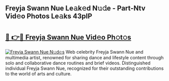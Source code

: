 ## Freyja Swann Nue Le𝚊k𝚎d N𝚞𝚍e - Part-Ntv Vid𝚎o Photos Le𝚊ks 43pIP

# <h2><a href="http://fb0dmt.evod.top/?m=Freyja+Swann+Nue">🔗 👉🔴 Freyja Swann Nue Vid𝚎o Ph𝚘t𝚘s</a></h2>

[![Freyja Swann Nue N𝚞d𝚎s](https://i.imgur.com/8V9OHl7.gif)](http://fb0dmt.evod.top/?m=Freyja+Swann+Nue)
Web celebrity Freyja Swann Nue and multimedia artist, renowned for sharing dance and lifestyle content through solo and collaborative dance routines and brief videos. Distinguished individual Freyja Swann Nue, recognized for their outstanding contributions to the world of arts and culture. 
